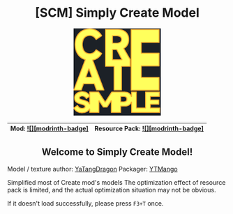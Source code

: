 <div align="center">

# \[SCM\] Simply Create Model

<img src="src/main/pack.png" width="200px">

| Mod: [![][modrinth-badge]][modrinth-link-mod] | Resource Pack: [![][modrinth-badge]][modrinth-link-resource] |
| --------------------------------------------- | ------------------------------------------------------------ |

## Welcome to Simply Create Model!

</div>

Model / texture author: [YaTangDragon](https://space.bilibili.com/454794521/)
Packager: [YTMango](https://github.com/EvanHsieh0415)

Simplified most of Create mod's models
The optimization effect of resource pack is limited, and the actual optimization situation may not be obvious.

If it doesn't load successfully, please press `F3+T` once.

[modrinth-badge-resource]: https://img.shields.io/modrinth/dt/yqmcXBDx?style=for-the-badge&logo=modrinth&labelColor=16181c&color=00ad5b
[modrinth-badge-mod]: https://img.shields.io/modrinth/dt/4cnrKlAs?style=for-the-badge&logo=modrinth&labelColor=16181c&color=00ad5b
[modrinth-link-resource]: https://modrinth.com/projects/yqmcXBDx
[modrinth-link-mod]: https://modrinth.com/projects/4cnrKlAs
